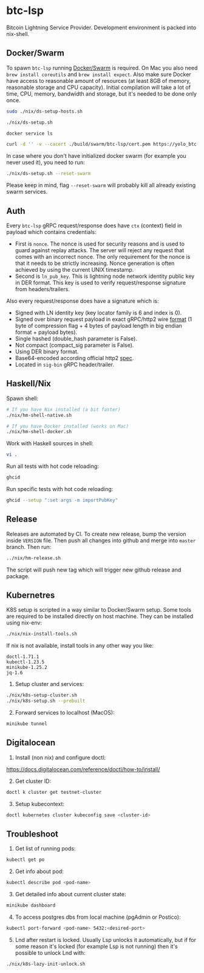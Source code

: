 # btc-lsp

Bitcoin Lightning Service Provider. Development environment is packed into nix-shell.

## Docker/Swarm

To spawn `btc-lsp` running [Docker/Swarm](https://docs.docker.com/engine/swarm/swarm-tutorial/create-swarm/) is required. On Mac you also need `brew install coreutils` and `brew install expect`. Also make sure Docker have access to reasonable amount of resources (at least 8GB of memory, reasonable storage and CPU capacity). Initial compilation will take a lot of time, CPU, memory, bandwidth and storage, but it's needed to be done only once.

```sh
sudo ./nix/ds-setup-hosts.sh

./nix/ds-setup.sh

docker service ls

curl -d '' -v --cacert ./build/swarm/btc-lsp/cert.pem https://yolo_btc-lsp:443/BtcLsp.Service/SwapIntoLn
```

In case where you don't have initialized docker swarm (for example you never used it), you need to run:

```sh
./nix/ds-setup.sh --reset-swarm
```

Please keep in mind, flag `--reset-swarm` will probably kill all already existing swarm services.

## Auth

Every `btc-lsp` gRPC request/response does have `ctx` (context) field in payload which contains credentials:

- First is `nonce`.  The nonce is used for security reasons and is used to guard against replay attacks. The server will reject any request that comes with an incorrect nonce. The only requirement for the nonce is that it needs to be strictly increasing. Nonce generation is often achieved by using the current UNIX timestamp.
- Second is `ln_pub_key`. This is lightning node network identity public key in DER format. This key is used to verify request/response signature from headers/trailers.

Also every request/response does have a signature which is:

- Signed with LN identity key (key locator family is 6 and index is 0).
- Signed over binary request payload in exact gRPC/http2 wire [format](https://github.com/grpc/grpc/blob/master/doc/PROTOCOL-HTTP2.md) (1 byte of compression flag + 4 bytes of payload length in big endian format + payload bytes).
- Single hashed (double_hash parameter is False).
- Not compact (compact_sig parameter is False).
- Using DER binary format.
- Base64-encoded according official http2 [spec](https://github.com/grpc/grpc/blob/master/doc/PROTOCOL-HTTP2.md).
- Located in `sig-bin` gRPC header/trailer.

## Haskell/Nix

Spawn shell:

```sh
# If you have Nix installed (a bit faster)
./nix/hm-shell-native.sh

# If you have Docker installed (works on Mac)
./nix/hm-shell-docker.sh
```

Work with Haskell sources in shell:

```sh
vi .
```

Run all tests with hot code reloading:

```sh
ghcid
```

Run specific tests with hot code reloading:

```sh
ghcid --setup ":set args -m importPubKey"
```

## Release

Releases are automated by CI. To create new release, bump the version inside `VERSION` file. Then push all changes into github and merge into `master` branch. Then run:

```sh
../nix/hm-release.sh
```

The script will push new tag which will trigger new github release and package.

## Kubernetres

K8S setup is scripted in a way similar to Docker/Swarm setup. Some tools are required to be installed directly on host machine. They can be installed using nix-env:

```sh
./nix/nix-install-tools.sh
```

If nix is not available, install tools in any other way you like:

```
doctl-1.71.1
kubectl-1.23.5
minikube-1.25.2
jq-1.6
```

1. Setup cluster and services:

```sh
./nix/k8s-setup-cluster.sh
./nix/k8s-setup.sh --prebuilt
```

2. Forward services to localhost (MacOS):

```sh
minikube tunnel
```

## Digitalocean

1. Install (non nix) and configure doctl:

https://docs.digitalocean.com/reference/doctl/how-to/install/

2. Get cluster ID:

```sh
doctl k cluster get testnet-cluster
```

3. Setup kubecontext:

```sh
doctl kubernetes cluster kubeconfig save <cluster-id>
```

## Troubleshoot

1. Get list of running pods:

```sh
kubectl get po
```

2. Get info about pod:

```sh
kubectl describe pod <pod-name>
```

3. Get detailed info about current cluster state:

```sh
minikube dashboard
```

4. To access postgres dbs from local machine (pgAdmin or Postico):

```sh
kubectl port-forward <pod-name> 5432:<desired-port>
```

5. Lnd after restart is locked. Usually Lsp unlocks it automatically, but if for some reason it's locked (for example Lsp is not running) then it's possible to unlock Lnd with:

```sh
./nix/k8s-lazy-init-unlock.sh
```
